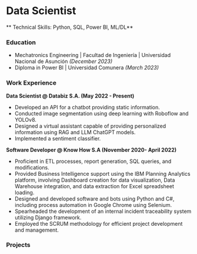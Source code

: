 # Data Scientist
** Technical Skills: Python, SQL, Power BI, ML/DL**
### Education
 - Mechatronics Engineering  |  Facultad de Ingeniería  |  Universidad Nacional de Asunción *(December 2023)*
 - Diploma in Power BI  |  Universidad Comunera *(March 2023)*

### Work Experience
**Data Scientist @ Databiz S.A. (May 2022 - Present)**
- Developed an API for a chatbot providing static information.
- Conducted image segmentation using deep learning with Roboflow and YOLOv8.
- Designed a virtual assistant capable of providing personalized information using RAG and LLM ChatGPT models.
- Implemented a sentiment classifier.

**Software Developer @ Know How S.A (November 2020- April 2022)**
- Proficient in ETL processes, report generation, SQL queries, and modifications.
- Provided Business Intelligence support using the IBM Planning Analytics platform, involving Dashboard creation for data visualization, Data Warehouse integration, and data extraction for Excel spreadsheet loading.
- Designed and developed software and bots using Python and C#, including process automation in Google Chrome using Selenium.
- Spearheaded the development of an internal incident traceability system utilizing Django framework.
- Employed the SCRUM methodology for efficient project development and management.

### Projects
